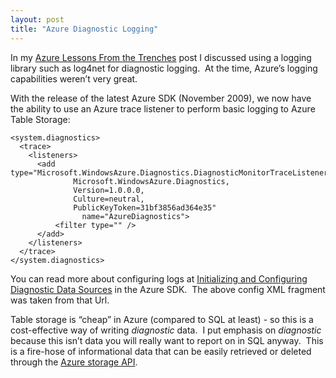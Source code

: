 ```yaml
---
layout: post
title: "Azure Diagnostic Logging"
---
```



<p>In my <a href="http://hodnick.com/post/235271466/azurelessons" target="_blank">Azure Lessons From the Trenches</a> post I discussed using a logging library such as log4net for diagnostic logging.  At the time, Azure&#8217;s logging capabilities weren&#8217;t very great.</p>


<p>With the release of the latest Azure SDK (November 2009), we now have the ability to use an Azure trace listener to perform basic logging to Azure Table Storage:</p>


<pre><code>&lt;system.diagnostics&gt;
  &lt;trace&gt;
    &lt;listeners&gt;
      &lt;add type="Microsoft.WindowsAzure.Diagnostics.DiagnosticMonitorTraceListener, 
              Microsoft.WindowsAzure.Diagnostics, 
              Version=1.0.0.0, 
              Culture=neutral, 
              PublicKeyToken=31bf3856ad364e35"
                name="AzureDiagnostics"&gt;
          &lt;filter type="" /&gt;
      &lt;/add&gt;
    &lt;/listeners&gt;
  &lt;/trace&gt;
&lt;/system.diagnostics&gt;</code></pre>
<p>You can read more about configuring logs at <a href="http://msdn.microsoft.com/en-us/library/ee843890.aspx" target="_blank">Initializing and Configuring Diagnostic Data Sources</a> in the Azure SDK.  The above config XML fragment was taken from that Url.</p>


<p>Table storage is &#8220;cheap&#8221; in Azure (compared to SQL at least) - so this is a cost-effective way of writing <i>diagnostic</i> data.  I put emphasis on <i>diagnostic</i> because this isn&#8217;t data you will really want to report on in SQL anyway.  This is a fire-hose of informational data that can be easily retrieved or deleted through the <a href="http://msdn.microsoft.com/en-us/library/dd179423.aspx" target="_blank">Azure storage API</a>.</p>


